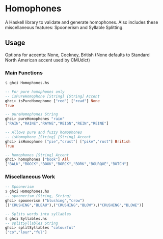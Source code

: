 # Homophones
A Haskell library to validate and generate homophones. Also includes these miscellaneous features: Spoonerism and Syllable Splitting.

## Usage
Options for accents: None, Cockney, British (None defaults to Standard North American accent used by CMUdict)

### Main Functions
```haskell
$ ghci Homophones.hs

-- For pure homophones only
-- isPureHomophone [String] [String] Accent
ghci> isPureHomophone ["red"] ["read"] None
True

-- pureHomophones String
ghci> pureHomophones "rain"
["RAIN","RAINE","RAYNE","REIGN","REIN","REINE"]

-- Allows pure and fuzzy homophones
-- isHomophone [String] [String] Accent
ghci> isHomophone ["pie","crust"] ["pike","rust"] British
True

-- homophones [String] Accent
ghci> homophones ["book"] All
["BALK","BOOCK","BOOK","BORCK","BORK","BOURQUE","BUTCH"]
```
### Miscellaneous Work
```haskell
-- Spoonerism
$ ghci Homophones.hs
-- spoonerism (String, String)
ghci> spoonerism ("blushing","crow")
[("CRUSHING","BLEAU"),("CRUSHING","BLOW"),("CRUSHING","BLOWE")]

-- Splits words into syllables
$ ghci Syllables.hs
-- splitSyllables String
ghci> splitSyllables "colourful"
["co","lour","ful"]
```


